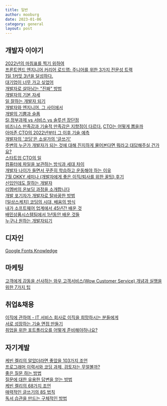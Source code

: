 ```yaml
---
title: 일반
author: mooburg
date: 2023-01-06
category: general
layout: post
---
```


개발자 이야기    
---
[2022년의 마침표를 찍기 위하여](https://blog.weirdx.io/post/68814)  
[프론트엔드 엔지니어 커리어 로드맵: 주니어를 위한 3가지 전문성 트랙](https://steady-study.super.site/frontend-engineer-career-roadmap)  
[1일 1커밋 3년을 달성하다.](https://unluckyjung.github.io//my/2022/12/25/1day-1commit-3year/)  
[대기업이 너무 가고 싶었어](https://jeho.page/essay/2022/12/28/admire-large-company.html)  
[개발자로 살아남는 "진짜" 방법](https://f-lab.kr/blog/how-to-be-good-developer)  
[개발자의 기본 자세](https://blog.naver.com/knix008/222921286060)  
[일 잘하는 개발자 되기](https://wonderer80.github.io/2022/05/11/%EC%9D%BC-%EC%9E%98%ED%95%98%EB%8A%94-%EA%B0%9C%EB%B0%9C%EC%9E%90-%EB%90%98%EA%B8%B0/)  
[개발자와 엔지니어, 그 사이에서](https://pronist.dev/164)  
[개발의 기쁨과 슬픔](https://velog.io/@eddy_song/pleasure-and-sorrow)  
[SI,정부과제 vs 서비스 vs 솔루션 장단점](https://hamait.tistory.com/1148)  
[비즈니스 만족감과 기술적 만족감은 지향점이 다르다.](https://velog.io/@koeunyeon/%EB%B9%84%EC%A6%88%EB%8B%88%EC%8A%A4-%EB%A7%8C%EC%A1%B1%EA%B0%90%EA%B3%BC-%EA%B8%B0%EC%88%A0%EC%A0%81-%EB%A7%8C%EC%A1%B1%EA%B0%90%EC%9D%80-%EC%A7%80%ED%96%A5%EC%A0%90%EC%9D%B4-%EB%8B%A4%EB%A5%B4%EB%8B%A4)
[CTO는 어떻게 뽑을까](https://lqez.dev/blog/how-to-hire-cto.html)  
[아마존 CTO의 2022년부터 그 이후 기술 예측](https://news.hada.io/topic?id=5496&utm_source=slack&utm_medium=bot&utm_campaign=T019N988A7R)  
[개발자의 '코딩'은 소설가의 '글쓰기'](https://hamait.tistory.com/1144)  
[주변의 누군가 개발자가 되는 것에 대해 진지하게 물어본다면 뭐라고 대답해주실 건가요?](https://news.hada.io/topic?id=5296&utm_source=slack&utm_medium=bot&utm_campaign=T019N988A7R)  
[스타트업 CTO의 일](https://brunch.co.kr/@leehosung/40)  
[컴퓨터에 파일을 보관하는 방식과 세대 차이](https://newspeppermint.com/2021/09/24/googlegenerationcomputer/)  
[개발자 나이가 들면서 꾸준히 학습하고 운동해야 하는 이유](https://ddayin.tistory.com/401)  
[7월 OKKY 세미나 (개발자에게 좋은 이직/퇴사를 위한 꿀팁) 후기](https://okky.kr/article/1025477)  
[신입인데도 잘하는 개발자](https://okky.kr/article/1022834)  
[리멤버의 온보딩 과정을 소개합니다](https://blog.dramancompany.com/2021/08/%EB%A6%AC%EB%A9%A4%EB%B2%84%EC%9D%98-%EC%98%A8%EB%B3%B4%EB%94%A9-%EA%B3%BC%EC%A0%95%EC%9D%84-%EC%86%8C%EA%B0%9C%ED%95%A9%EB%8B%88%EB%8B%A4/)  
[개발 포기자가 개발자로 탈바꿈한 방법](https://robertjune.medium.com/%EA%B0%9C%EB%B0%9C-%EA%B3%B5%EB%B6%80%EB%B2%95-%EA%B0%9C%EB%B0%9C-%ED%8F%AC%EA%B8%B0%EC%9E%90%EA%B0%80-%EA%B0%9C%EB%B0%9C%EC%9E%90%EB%A1%9C-%ED%83%88%EB%B0%94%EA%BF%88%ED%95%9C-%EB%B0%A9%EB%B2%95-e09a1b365cee)  
[[일상스케치] 코딩의 시대, 배움의 방식](http://www.jiniya.net/ng/2021/07/coding-era/)  
[내가 소프트웨어 업계에서 45년간 배운 것](https://news.hada.io/topic?id=3539)   
[배민상품시스템팀에서 1년동안 배운 것들](https://techblog.woowahan.com/2708/)  
[누구나 원하는 개발자되기](https://blog.shiren.dev/2020-11-23/)  

디자인
---
[Google Fonts Knowledge](https://fonts.google.com/knowledge)  

마케팅
---
[고객에게 감동을 선사하는 와우 고객서비스(Wow Customer Service) 개념과 실행을 위한 7가지 팁](https://blog.jandi.com/ko/2015/08/18/7-tips-for-wow-customer-service/)  

취업&채용
---
[이직에 관하여 - IT 서비스 회사로 이직을 희망하시는 분들에게](https://goodgid.github.io/About-job-change-For-those-who-want-to-move-to-a-IT-company/)  
[서로 성장하는 기술 면접 만들기](https://hiddenest.dev/good-tech-interview)  
[취업을 위한 포트폴리오를 어떻게 준비해야하나요?](https://velog.io/@couchcoding/%EC%B7%A8%EC%97%85%EC%9D%84-%EC%9C%84%ED%95%9C-%ED%8F%AC%ED%8A%B8%ED%8F%B4%EB%A6%AC%EC%98%A4%EB%A5%BC-%EC%96%B4%EB%96%BB%EA%B2%8C-%EC%A4%80%EB%B9%84%ED%95%B4%EC%95%BC%ED%95%98%EB%82%98%EC%9A%94)  

자기계발 
---
[케빈 켈리의 알았더라면 좋았을 103가지 조언](https://news.hada.io/topic?id=6600)  
[프로그래머 이력서와 코딩 과제, 검토자는 무얼볼까?](https://blog.indentcorp.com/how-to-write-a-resume-and-a-programming-assignment/)  
[좋은 질문 하는 방법](https://nohriter.tistory.com/106)  
[질문에 대한 유용한 답변을 얻는 방법](https://news.hada.io/topic?id=5253&utm_source=slack&utm_medium=bot&utm_campaign=T019N988A7R)  
[케빈 켈리의 68가지 조언](https://news.hada.io/topic?id=2060)  
[매력적인 글쓰기의 8S 법칙](https://n.news.naver.com/article/020/0003367999)  
[독서 습관을 만드는 구체적인 방법](https://blog.shiren.dev/2020-10-05/)  